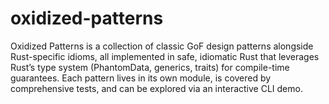 # oxidized-patterns
Oxidized Patterns is a collection of classic GoF design patterns alongside Rust-specific idioms, all implemented in safe, idiomatic Rust that leverages Rust’s type system (PhantomData, generics, traits) for compile-time guarantees. Each pattern lives in its own module, is covered by comprehensive tests, and can be explored via an interactive CLI demo.
